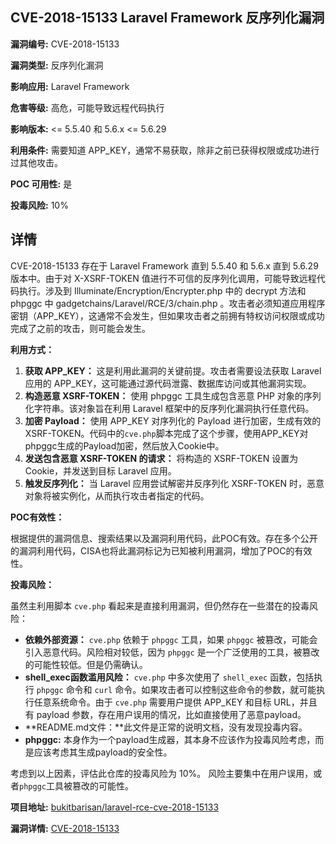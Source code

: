 ## CVE-2018-15133 Laravel Framework 反序列化漏洞

**漏洞编号:** CVE-2018-15133

**漏洞类型:** 反序列化漏洞

**影响应用:** Laravel Framework

**危害等级:** 高危，可能导致远程代码执行

**影响版本:** <= 5.5.40 和 5.6.x <= 5.6.29

**利用条件:** 需要知道 APP_KEY，通常不易获取，除非之前已获得权限或成功进行过其他攻击。

**POC 可用性:** 是

**投毒风险:** 10%

## 详情

CVE-2018-15133 存在于 Laravel Framework 直到 5.5.40 和 5.6.x 直到 5.6.29 版本中。由于对 X-XSRF-TOKEN 值进行不可信的反序列化调用，可能导致远程代码执行。涉及到 Illuminate/Encryption/Encrypter.php 中的 decrypt 方法和 phpggc 中 gadgetchains/Laravel/RCE/3/chain.php 。攻击者必须知道应用程序密钥（APP_KEY），这通常不会发生，但如果攻击者之前拥有特权访问权限或成功完成了之前的攻击，则可能会发生。

**利用方式：**

1.  **获取 APP_KEY：** 这是利用此漏洞的关键前提。攻击者需要设法获取 Laravel 应用的 APP_KEY，这可能通过源代码泄露、数据库访问或其他漏洞实现。
2.  **构造恶意 XSRF-TOKEN：** 使用 phpggc 工具生成包含恶意 PHP 对象的序列化字符串。该对象旨在利用 Laravel 框架中的反序列化漏洞执行任意代码。
3.  **加密 Payload：**  使用 APP_KEY 对序列化的 Payload 进行加密，生成有效的 XSRF-TOKEN。代码中的`cve.php`脚本完成了这个步骤，使用APP_KEY对phpggc生成的Payload加密，然后放入Cookie中。
4.  **发送包含恶意 XSRF-TOKEN 的请求：**  将构造的 XSRF-TOKEN 设置为 Cookie，并发送到目标 Laravel 应用。
5.  **触发反序列化：**  当 Laravel 应用尝试解密并反序列化 XSRF-TOKEN 时，恶意对象将被实例化，从而执行攻击者指定的代码。

**POC有效性：**

根据提供的漏洞信息、搜索结果以及漏洞利用代码，此POC有效。存在多个公开的漏洞利用代码，CISA也将此漏洞标记为已知被利用漏洞，增加了POC的有效性。

**投毒风险：**

虽然主利用脚本 `cve.php` 看起来是直接利用漏洞，但仍然存在一些潜在的投毒风险：

*   **依赖外部资源：** `cve.php` 依赖于 `phpggc` 工具，如果 `phpggc` 被篡改，可能会引入恶意代码。风险相对较低，因为 `phpggc` 是一个广泛使用的工具，被篡改的可能性较低。但是仍需确认。
*   **shell_exec函数滥用风险：** `cve.php` 中多次使用了 `shell_exec` 函数，包括执行 `phpggc` 命令和 `curl` 命令。如果攻击者可以控制这些命令的参数，就可能执行任意系统命令。由于 `cve.php` 需要用户提供 APP_KEY 和目标 URL，并且有 payload 参数，存在用户误用的情况，比如直接使用了恶意payload。
*   **README.md文件：**此文件是正常的说明文档，没有发现投毒内容。
*   **phpggc:** 本身作为一个payload生成器，其本身不应该作为投毒风险考虑，而是应该考虑其生成payload的安全性。

考虑到以上因素，评估此仓库的投毒风险为 10%。 风险主要集中在用户误用，或者`phpggc`工具被篡改的可能性。

**项目地址:** [bukitbarisan/laravel-rce-cve-2018-15133](https://github.com/bukitbarisan/laravel-rce-cve-2018-15133)

**漏洞详情:** [CVE-2018-15133](https://nvd.nist.gov/vuln/detail/CVE-2018-15133)